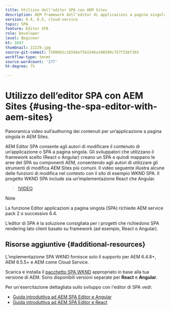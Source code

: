 ```yaml
---
title: Utilizzo dell’editor SPA con AEM Sites
description: AEM framework dell’editor di applicazioni a pagina singola consente agli autori di modificare il contenuto di un’applicazione o di un SPA a pagina singola. Gli sviluppatori che utilizzano i framework React o Angular creano un SPA e quindi mappano le aree del SPA a componenti AEM, consentendo agli autori di utilizzare gli strumenti di modifica AEM Sites più comuni.
version: 6.4, 6.5, cloud-service
topic: SPA
feature: Editor SPA
role: Developer
level: Beginner
kt: 1047
thumbnail: 22229.jpg
source-git-commit: 7200601c1b59bef5b1546a100589c757f25bf365
workflow-type: tm+mt
source-wordcount: '277'
ht-degree: 7%

---
```



# Utilizzo dell’editor SPA con AEM Sites {#using-the-spa-editor-with-aem-sites}

Panoramica video sull’authoring dei contenuti per un’applicazione a pagina singola in AEM Sites.

AEM Editor SPA consente agli autori di modificare il contenuto di un’applicazione o SPA a pagina singola. Gli sviluppatori che utilizzano il framework scelto (React o Angular) creano un SPA e quindi mappano le aree del SPA su componenti AEM, consentendo agli autori di utilizzare gli strumenti di modifica AEM Sites più comuni. Il video seguente illustra alcune delle funzioni di modifica nel contesto con il sito di esempio WKND SPA. Il progetto WKND SPA include sia un’implementazione React che Angular.

>[!VIDEO](https://video.tv.adobe.com/v/22229?quality=12&learn=on)

>[!NOTE]
>
> La funzione Editor applicazioni a pagina singola (SPA) richiede AEM service pack 2 o successivo 6.4.
>
> L’editor di SPA è la soluzione consigliata per i progetti che richiedono SPA rendering lato client basato su framework (ad esempio, React o Angular).

## Risorse aggiuntive {#additional-resources}

L’implementazione SPA WKND fornisce solo il supporto per AEM 6.4.8+, AEM 6.5.5+ e AEM come Cloud Service.

Scarica e installa il [pacchetto SPA WKND](https://github.com/adobe/aem-guides-wknd-spa/releases) appropriato in base alla tua versione di AEM. Sono disponibili versioni separate per **React** e **Angular**.

Per un&#39;esercitazione dettagliata sullo sviluppo con l&#39;editor di SPA vedi:

* [Guida introduttiva ad AEM SPA Editor e Angular](https://experienceleague.adobe.com/docs/experience-manager-learn/getting-started-with-aem-headless/spa-editor/angular/overview.html)
* [Guida introduttiva ad AEM SPA Editor e React](https://experienceleague.adobe.com/docs/experience-manager-learn/getting-started-with-aem-headless/spa-editor/react/overview.html)
